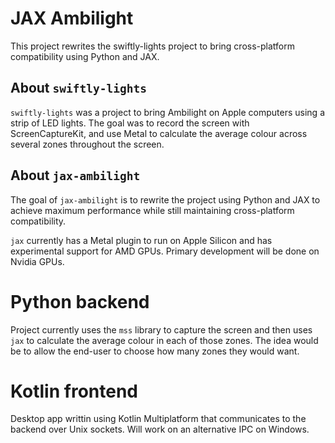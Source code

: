 # JAX Ambilight

This project rewrites the swiftly-lights project to bring cross-platform compatibility using Python and JAX.

## About `swiftly-lights`
`swiftly-lights` was a project to bring Ambilight on Apple computers using a strip of LED lights. The goal was to record the screen with ScreenCaptureKit, and use Metal to calculate the average colour across several zones throughout the screen.


## About `jax-ambilight`
The goal of `jax-ambilight` is to rewrite the project using Python and JAX to achieve maximum performance while still maintaining cross-platform compatibility.

`jax` currently has a Metal plugin to run on Apple Silicon and has experimental support for AMD GPUs. Primary development will be done on Nvidia GPUs.


# Python backend
Project currently uses the `mss` library to capture the screen and then uses `jax` to calculate the average colour in each of those zones. The idea would be to allow the end-user to choose how many zones they would want.

# Kotlin frontend
Desktop app writtin using Kotlin Multiplatform that communicates to the backend over Unix sockets. Will work on an alternative IPC on Windows.